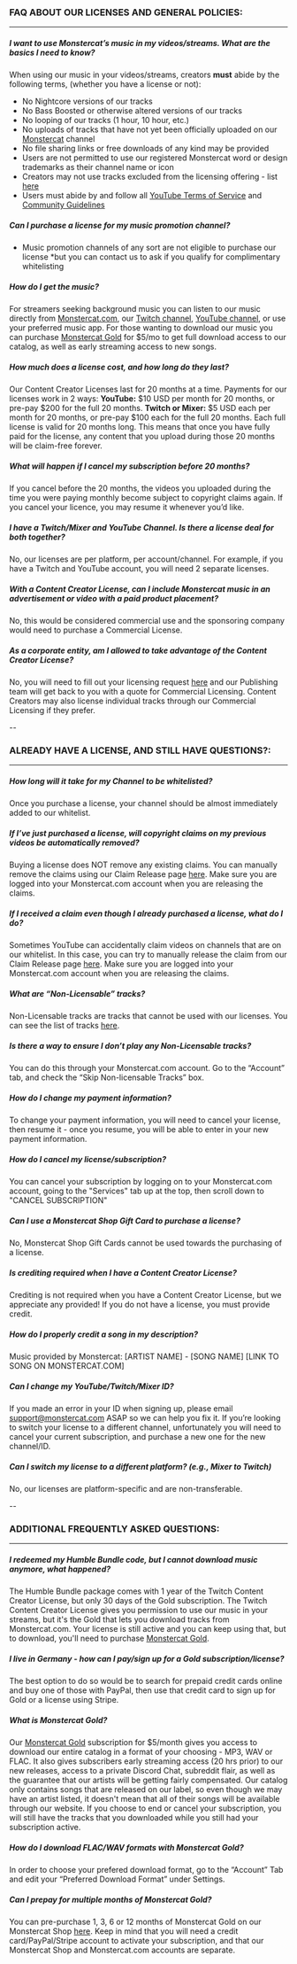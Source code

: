 ### **FAQ ABOUT OUR LICENSES AND GENERAL POLICIES:**
----
##### **I want to use Monstercat’s music in my videos/streams. What are the basics I need to know?** 
When using our music in your videos/streams, creators **must** abide by the following terms, (whether you have a license or not):
  - No Nightcore versions of our tracks
  - No Bass Boosted or otherwise altered versions of our tracks
  - No looping of our tracks (1 hour, 10 hour, etc.)
  - No uploads of tracks that have not yet been officially uploaded on our [Monstercat](https://www.youtube.com/channel/UCJ6td3C9QlPO9O_J5dF4ZzA) channel
  - No file sharing links or free downloads of any kind may be provided
  - Users are not permitted to use our registered Monstercat word or design trademarks as their channel name or icon
  - Creators may not use tracks excluded from the licensing offering - list [here](https://www.monstercat.com/non-licensable-tracks)
- Users must abide by and follow all [YouTube Terms of Service](https://www.youtube.com/t/terms) and [Community Guidelines](https://www.youtube.com/yt/about/policies/#community-guidelines)
##### **Can I purchase a license for my music promotion channel?**
  - Music promotion channels of any sort are not eligible to purchase our license *but you can contact us to ask if you qualify for complimentary whitelisting
##### **How do I get the music?**
For streamers seeking background music you can listen to our music directly from [Monstercat.com](https://www.monstercat.com/music), our [Twitch channel](https://www.twitch.tv/monstercat), [YouTube channel](https://www.youtube.com/monstercat), or use your preferred music app.
For those wanting to download our music you can purchase [Monstercat Gold](https://www.monstercat.com/gold) for $5/mo to get full download access to our catalog, as well as early streaming access to new songs.
##### **How much does a license cost, and how long do they last?**
Our Content Creator Licenses last for 20 months at a time. Payments for our licenses work in 2 ways:
**YouTube:** $10 USD per month for 20 months, or pre-pay $200 for the full 20 months.
**Twitch or Mixer:** $5 USD each per month for 20 months, or pre-pay $100 each for the full 20 months.
Each full license is valid for 20 months long. This means that once you have fully paid for the license, any content that you upload during those 20 months will be claim-free forever. 
##### **What will happen if I cancel my subscription before 20 months?**
If you cancel before the 20 months, the videos you uploaded during the time you were paying monthly become subject to copyright claims again. If you cancel your licence, you may resume it whenever you’d like. 
##### **I have a Twitch/Mixer and YouTube Channel. Is there a license deal for both together?**
No, our licenses are per platform, per account/channel. For example, if you have a Twitch and YouTube account, you will need 2 separate licenses. 
##### **With a Content Creator License, can I include Monstercat music in an advertisement or video with a paid product placement?**
No, this would be considered commercial use and the sponsoring company would need to purchase a Commercial License.
##### **As a corporate entity, am I allowed to take advantage of the Content Creator License?**
No, you will need to fill out your licensing request [here](https://www.monstercat.com/licensing/commercial) and our Publishing team will get back to you with a quote for Commercial Licensing. Content Creators may also license individual tracks through our Commercial Licensing if they prefer.

--
### **ALREADY HAVE A LICENSE, AND STILL HAVE QUESTIONS?:**
----
##### **How long will it take for my Channel to be whitelisted?**
Once you purchase a license, your channel should be almost immediately added to our whitelist. 
##### **If I’ve just purchased a license, will copyright claims on my previous videos be automatically removed?**
Buying a license does NOT remove any existing claims. You can manually remove the claims using our Claim Release page [here](https://www.monstercat.com/release-claim). Make sure you are logged into your Monstercat.com account when you are releasing the claims. 
##### **If I received a claim even though I already purchased a license, what do I do?**
Sometimes YouTube can accidentally claim videos on channels that are on our whitelist. In this case, you can try to manually release the claim from our Claim Release page [here](https://www.monstercat.com/release-claim).
Make sure you are logged into your Monstercat.com account when you are releasing the claims. 
##### **What are “Non-Licensable” tracks?**
Non-Licensable tracks are tracks that cannot be used with our licenses. You can see the list of tracks [here](https://www.monstercat.com/non-licensable-tracks).
##### **Is there a way to ensure I don’t play any Non-Licensable tracks?**
You can do this through your Monstercat.com account. Go to the “Account” tab, and check the “Skip Non-licensable Tracks” box. 
##### **How do I change my payment information?**
To change your payment information, you will need to cancel your license, then resume it - once you resume, you will be able to enter in your new payment information.
##### **How do I cancel my license/subscription?**
You can cancel your subscription by logging on to your Monstercat.com account, going to the "Services" tab up at the top, then scroll down to "CANCEL SUBSCRIPTION" 
##### **Can I use a Monstercat Shop Gift Card to purchase a license?**
No, Monstercat Shop Gift Cards cannot be used towards the purchasing of a license.
##### **Is crediting required when I have a Content Creator License?**
Crediting is not required when you have a Content Creator License, but we appreciate any provided! If you do not have a license, you must provide credit.
##### **How do I properly credit a song in my description?**
Music provided by Monstercat:
[ARTIST NAME] - [SONG NAME]
[LINK TO SONG ON MONSTERCAT.COM]
##### **Can I change my YouTube/Twitch/Mixer ID?**
If you made an error in your ID when signing up, please email support@monstercat.com ASAP so we can help you fix it.
If you’re looking to switch your license to a different channel, unfortunately you will need to cancel your current subscription, and purchase a new one for the new channel/ID. 
##### **Can I switch my license to a different platform? (e.g., Mixer to Twitch)**
No, our licenses are platform-specific and are non-transferable. 

--
### **ADDITIONAL FREQUENTLY ASKED QUESTIONS:**
----
##### **I redeemed my Humble Bundle code, but I cannot download music anymore, what happened?**
The Humble Bundle package comes with 1 year of the Twitch Content Creator License, but only 30 days of the Gold subscription. The Twitch Content Creator License gives you permission to use our music in your streams, but it's the Gold that lets you download tracks from Monstercat.com.  Your license is still active and you can keep using that, but to download, you'll need to purchase [Monstercat Gold](https://www.monstercat.com/gold).
##### **I live in Germany - how can I pay/sign up for a Gold subscription/license?**
The best option to do so would be to search for prepaid credit cards online and buy one of those with PayPal, then use that credit card to sign up for Gold or a license using Stripe.
##### **What is Monstercat Gold?**
Our [Monstercat Gold](https://www.monstercat.com/gold) subscription for $5/month gives you access to download our entire catalog in a format of your choosing - MP3, WAV or FLAC.
It also gives subscribers early streaming access (20 hrs prior) to our new releases, access to a private Discord Chat, subreddit flair, as well as the guarantee that our artists will be getting fairly compensated.
Our catalog only contains songs that are released on our label, so even though we may have an artist listed, it doesn't mean that all of their songs will be available through our website.
If you choose to end or cancel your subscription, you will still have the tracks that you downloaded while you still had your subscription active.
##### **How do I download FLAC/WAV formats with Monstercat Gold?**
In order to choose your prefered download format, go to the “Account” Tab and edit your “Preferred Download Format” under Settings.
##### **Can I prepay for multiple months of Monstercat Gold?**
You can pre-purchase 1, 3, 6 or 12 months of Monstercat Gold on our Monstercat Shop [here](https://shop.monstercat.com/collections/monstercat/products/monstercat-gold). Keep in mind that you will need a credit card/PayPal/Stripe account to activate your subscription, and that our Monstercat Shop and Monstercat.com accounts are separate.
